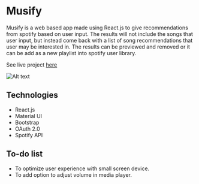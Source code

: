 # Musify

Musify is a web based app made using React.js to give recommendations from spotify based on user input. The results will not include the songs that user input, but instead come back with a list of song recommendations that user may be interested in. The results can be previewed and removed or it can be add as a new playlist into spotify user library.

See live project [here](http://musify-69685.surge.sh/)

![Alt text](./public/Screenshot%202022-08-05%20080029.png "Optional title")

## Technologies

- React.js
- Material UI
- Bootstrap
- OAuth 2.0 
- Spotify API

## To-do list

- To optimize user experience with small screen device.
- To add option to adjust volume in media player.